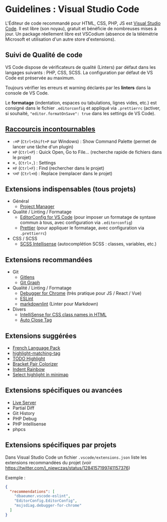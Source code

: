 # Guidelines : Visual Studio Code

L'Éditeur de code recommandé pour HTML, CSS, PHP, JS est [Visual Studio Code](https://code.visualstudio.com/). Il est libre (son noyau), gratuit et bénéficie de nombreuses mises à jour.
Un package réellement libre est VSCodium (absence de la télémétrie Microsoft et utilisation d'un autre store d'extensions).

## Suivi de Qualité de code

VS Code dispose de vérificateurs de qualité (Linters) par défaut dans les langages suivants&nbsp;: PHP, CSS, SCSS. La configuration par défaut de VS Code est préservée au maximum.

Toujours vérifier les erreurs et warning déclarés par les **linters** dans la console de VS Code.

Le **formatage** (indentation, espaces ou tabulations, lignes vides, etc.) est consigné dans le fichier `.editorconfig` et appliqué via `.prettierrc` (activer, si souhaité, `"editor.formatOnSave": true` dans les settings de VS Code).

## [Raccourcis incontournables](https://code.visualstudio.com/docs/getstarted/keybindings#_keyboard-shortcuts-reference)

- `⇧⌘P` (`Ctrl+Shift+P` sur Windows) : Show Command Palette (permet de lancer une tâche d'un plugin)
- `⌘P` (`Ctrl+P`) : Quick Open, Go to File… (recherche rapide de fichiers dans le projet)
- `⌘,` (`Ctrl+,`) : Settings
- `⌘F` (`Ctrl+F`) : Find (rechercher dans le projet)
- `⌥⌘F` (`Ctrl+H`) : Replace (remplacer dans le projet)

## Extensions indispensables (tous projets)

- Général
  - [Project Manager](https://marketplace.visualstudio.com/items?itemName=alefragnani.project-manager)
- Qualité / Linting / Formatage
  - [EditorConfig for VS Code](https://marketplace.visualstudio.com/items?itemName=EditorConfig.EditorConfig) (pour imposer un formatage de syntaxe commun à tous, avec configuration via `.editorconfig`)
  - [Prettier](https://marketplace.visualstudio.com/items?itemName=esbenp.prettier-vscode) (pour appliquer le formatage, avec configuration via `.prettierrc`)
- CSS / SCSS
  - [SCSS Intellisense](https://marketplace.visualstudio.com/items?itemName=mrmlnc.vscode-scss) (autocomplétion SCSS : classes, variables, etc.)

## Extensions recommandées

- Git
  - [Gitlens](https://marketplace.visualstudio.com/items?itemName=eamodio.gitlens)
  - [Git Graph](https://marketplace.visualstudio.com/items?itemName=mhutchie.git-graph)
- Qualité / Linting / Formatage
  - [Debugger for Chrome](https://marketplace.visualstudio.com/items?itemName=msjsdiag.debugger-for-chrome) (très pratique pour JS / React / Vue)
  - [ESLint](https://marketplace.visualstudio.com/items?itemName=dbaeumer.vscode-eslint)
  - [markdownlint](https://marketplace.visualstudio.com/items?itemName=DavidAnson.vscode-markdownlint) (Linter pour Markdown)
- Divers
  - [IntelliSense for CSS class names in HTML](https://marketplace.visualstudio.com/items?itemName=Zignd.html-css-class-completion)
  - [Auto Close Tag](https://marketplace.visualstudio.com/items?itemName=formulahendry.auto-close-tag)

## Extensions suggérées

- [French Language Pack](https://marketplace.visualstudio.com/items?itemName=MS-CEINTL.vscode-language-pack-fr)
- [highlight-matching-tag](https://marketplace.visualstudio.com/items?itemName=vincaslt.highlight-matching-tag)
- [TODO Highlight](https://marketplace.visualstudio.com/items?itemName=wayou.vscode-todo-highlight)
- [Bracket Pair Colorizer](https://marketplace.visualstudio.com/items?itemName=CoenraadS.bracket-pair-colorizer)
- [Indent Rainbow](https://marketplace.visualstudio.com/items?itemName=oderwat.indent-rainbow)
- [Select highlight in minimap](https://marketplace.visualstudio.com/items?itemName=mde.select-highlight-minimap)

## Extensions spécifiques ou avancées

- [Live Server](https://marketplace.visualstudio.com/items?itemName=ritwickdey.LiveServer)
- Partial Diff
- Git History
- PHP Debug
- PHP Intellisense
- phpcs

## Extensions spécifiques par projets

Dans Visual Studio Code un fichier `.vscode/extensions.json` liste les extensions recommandées du projet (voir <https://twitter.com/j_niewczas/status/1284157199741157376>)

Exemple :

```json
{
  "recommendations": [
    "dbaeumer.vscode-eslint",
    "EditorConfig.EditorConfig",
    "msjsdiag.debugger-for-chrome"
  ]
}
```
